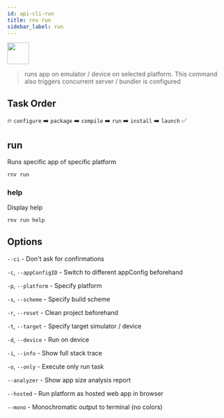```yaml
---
id: api-cli-run
title: rnv run
sidebar_label: run
---
```


<img src="https://renative.org/img/ic_cli.png" width=50 height=50 />

> runs app on emulator / device on selected platform.
> This command also triggers concurrent server / bundler is configured

## Task Order

🔥 `configure` ➡️ `package` ➡️ `compile` ➡️ `run` ➡️ `install` ➡️ `launch` ✅

## run

Runs specific app of specific platform

```bash
rnv run
```

### help

Display help

```bash
rnv run help
```

## Options

`--ci` - Don't ask for confirmations

`-c`, `--appConfigID` - Switch to different appConfig beforehand

`-p`, `--platform` - Specify platform

`-s`, `--scheme` - Specify build scheme

`-r`, `--reset` - Clean project beforehand

`-t`, `--target` - Specify target simulator / device

`-d`, `--device` - Run on device

`-i`, `--info` - Show full stack trace

`-o`, `--only` - Execute only run task

`--analyzer` - Show app size analysis report

`--hosted` - Run platform as hosted web app in browser

`--mono` - Monochromatic output to terminal (no colors)
